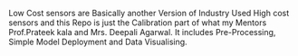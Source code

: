 Low Cost sensors are Basically another Version of Industry Used High cost sensors and this Repo is just the Calibration  part of what my Mentors Prof.Prateek kala and Mrs. Deepali Agarwal. 
It includes Pre-Processing, Simple Model Deployment and Data Visualising.
